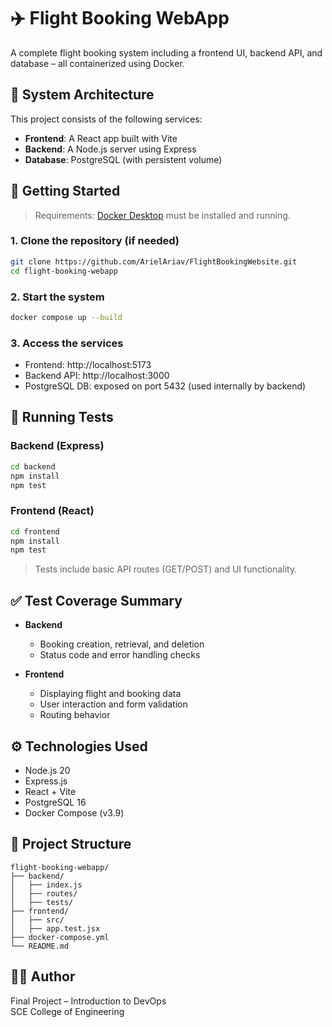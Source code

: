 # ✈️ Flight Booking WebApp

A complete flight booking system including a frontend UI, backend API, and database – all containerized using Docker.

## 🧱 System Architecture

This project consists of the following services:

- **Frontend**: A React app built with Vite
- **Backend**: A Node.js server using Express
- **Database**: PostgreSQL (with persistent volume)

## 🚀 Getting Started

> Requirements: [Docker Desktop](https://www.docker.com/products/docker-desktop/) must be installed and running.

### 1. Clone the repository (if needed)

```bash
git clone https://github.com/ArielAriav/FlightBookingWebsite.git
cd flight-booking-webapp
```

### 2. Start the system

```bash
docker compose up --build
```

### 3. Access the services

- Frontend: http://localhost:5173  
- Backend API: http://localhost:3000  
- PostgreSQL DB: exposed on port 5432 (used internally by backend)

## 🧪 Running Tests

### Backend (Express)

```bash
cd backend
npm install
npm test
```

### Frontend (React)

```bash
cd frontend
npm install
npm test
```

> Tests include basic API routes (GET/POST) and UI functionality.

## ✅ Test Coverage Summary

- **Backend**
  - Booking creation, retrieval, and deletion
  - Status code and error handling checks

- **Frontend**
  - Displaying flight and booking data
  - User interaction and form validation
  - Routing behavior

## ⚙️ Technologies Used

- Node.js 20
- Express.js
- React + Vite
- PostgreSQL 16
- Docker Compose (v3.9)

## 📁 Project Structure

```
flight-booking-webapp/
├── backend/
│   ├── index.js
│   ├── routes/
│   ├── tests/
├── frontend/
│   ├── src/
│   ├── app.test.jsx
├── docker-compose.yml
└── README.md
```

## 👩‍💻 Author

Final Project – Introduction to DevOps  
SCE College of Engineering
